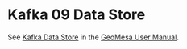 # Kafka 09 Data Store

See [Kafka Data Store](../../docs/user/kafka_datastore.rst) in the [GeoMesa User Manual](http://geomesa.org/documentation).